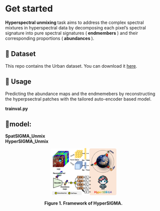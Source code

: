 
# Get started
<strong> Hyperspectral unmixing </strong>  task aims to address the complex spectral mixtures in hyperspectral data by decomposing each pixel’s spectral signature into pure spectral signatures (<strong> endmembers </strong>) and their corresponding proportions (<strong> abundances </strong>).<br>

## 🌷 Dataset
This repo contains the Urban dataset. You can download it [here](https://pan.baidu.com/s/1goRUhWfNuvrPXxJI1tYC0A?pwd=fsh4). <br>

## 🔨 Usage
Predicting the abundance maps and the endmemebers by reconstructing the hyperpsectral patches with the tailored auto-encoder based model. <br>

<strong> trainval.py </strong> <br>

## 🔴model: <br>
<strong> SpatSIGMA_Unmix </strong> <br>
<strong> HyperSIGMA_Unmix </strong> <br>


<figure>
<div align="center">
<img src=HyperSIGMA_Unmix.png width="50%">
</div>

<div align='center'>
 
**Figure 1. Framework of HyperSIGMA.**

</div>
<br>


